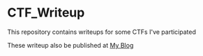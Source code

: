 # CTF_Writeup

This repository contains writeups for some CTFs I've participated

These writeup also be published at [My Blog](f1rstthepotato.vercel.app)

